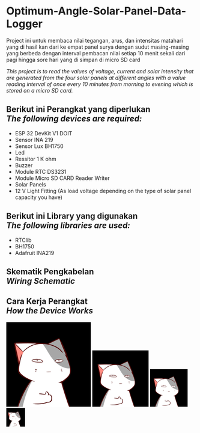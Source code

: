 # Optimum-Angle-Solar-Panel-Data-Logger

Project ini untuk membaca nilai tegangan, arus, dan intensitas matahari yang di hasil kan dari ke empat panel surya  dengan sudut masing-masing yang berbeda dengan interval pembacan nilai setiap 10 menit sekali dari pagi hingga sore hari yang di simpan di micro SD card

*This project is to read the values of voltage, current and solar intensity that are generated from the four solar panels at different angles with a value reading interval of once every 10 minutes from morning to evening which is stored on a micro SD card.*


## Berikut ini Perangkat yang diperlukan <br> *The following devices are required:*
  * ESP 32 DevKit V1 DOIT
  * Sensor INA 219 
  * Sensor Lux BH1750
  * Led
  * Ressitor 1 K ohm
  * Buzzer
  * Module RTC DS3231
  * Module Micro SD CARD Reader Writer
  * Solar Panels
  * 12 V Light Fitting (As load voltage depending on the type of solar panel capacity you have)

## Berikut ini Library yang digunakan <br> *The following libraries are used:*
  * RTClib
  * BH1750
  * Adafruit INA219

## Skematik Pengkabelan <br> *Wiring Schematic*


## Cara Kerja Perangkat  <br> *How the Device Works*


![puss image](/image/puss-image.png)
<img src="/image/puss-image.png" width=150>
<img src="/image/puss-image.png" width=100>
<img src="/image/puss-image.png" width=50>
